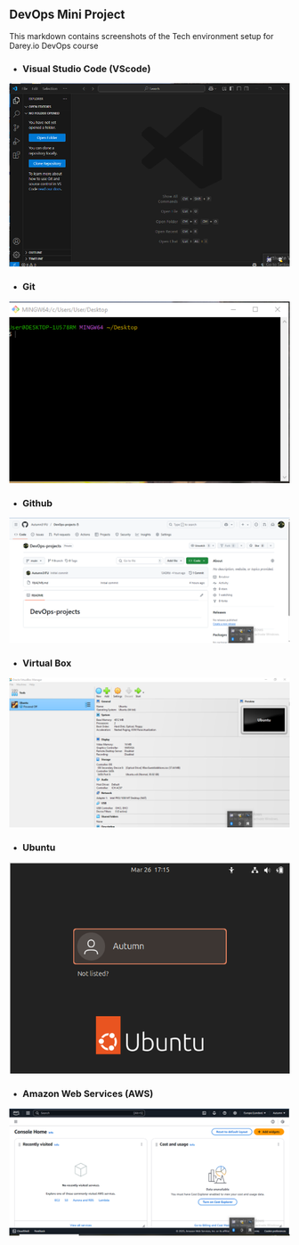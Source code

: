 ## DevOps Mini Project
This markdown contains screenshots of the Tech environment setup for Darey.io DevOps course


- ### Visual Studio Code (VScode)

![Vscode](img/01_Vscode.png)



- ### Git
 ![Gitbash](img/02_Gitbash.png)




- ### Github
 ![Github](img/03_Github.png)




- ### Virtual Box
 ![Virtual-Box](img/04_Virtual-Box.png)




- ### Ubuntu
 ![Ubuntu](img/05_Ubuntu.png)




- ### Amazon Web Services (AWS)
 ![AWS](img/06_AWS.png)

